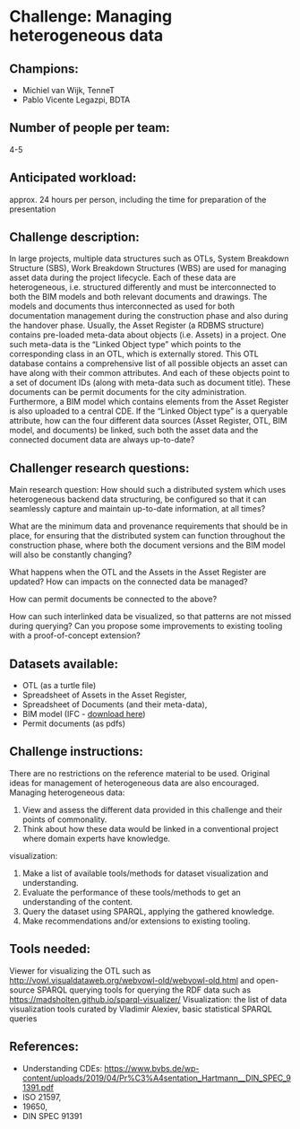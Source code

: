# Challenge: Managing heterogeneous data
## Champions:	
- Michiel van Wijk, TenneT
- Pablo Vicente Legazpi, BDTA

## Number of people per team: 
4-5
## Anticipated workload:
approx. 24 hours per person, including the time for preparation of the presentation
## Challenge description:
In large projects, multiple data structures such as OTLs, System Breakdown Structure (SBS), Work Breakdown Structures (WBS) are used for managing asset data during the project lifecycle. Each of these data are heterogeneous, i.e. structured differently and must be interconnected to both the BIM models and both relevant documents and drawings. The models and documents thus interconnected as used for both documentation management during the construction phase and also during the handover phase. 
Usually, the Asset Register (a RDBMS structure) contains pre-loaded meta-data about objects (i.e. Assets) in a project. One such meta-data is the “Linked Object type” which points to the corresponding class in an OTL, which is externally stored. This OTL database contains a comprehensive list of all possible objects an asset can have along with their common attributes. And each of these objects point to a set of document IDs (along with meta-data such as document title). These documents can be permit documents for the city administration. Furthermore, a BIM model which contains elements from the Asset Register is also uploaded to a central CDE. 
If the “Linked Object type” is a queryable attribute, how can the four different data sources (Asset Register, OTL, BIM model, and documents) be linked, such both the asset data and the connected document data are always up-to-date? 
## Challenger research questions:
Main research question: How should such a distributed system which uses heterogeneous backend data structuring, be configured so that it can seamlessly capture and maintain up-to-date information, at all times?

What are the minimum data and provenance requirements that should be in place, for ensuring that the distributed system can function throughout the construction phase, where both the document versions and the BIM model will also be constantly changing?

What happens when the OTL and the Assets in the Asset Register are updated? How can impacts on the connected data be managed? 

How can permit documents be connected to the above?

How can such interlinked data be visualized, so that patterns are not missed during querying? Can you propose some improvements to existing tooling with a proof-of-concept extension?
## Datasets available:  
- OTL (as a turtle file)
- Spreadsheet of Assets in the Asset Register,
- Spreadsheet of Documents (and their meta-data), 
- BIM model (IFC - [download here](https://drive.google.com/file/d/1fGM48cZI8wtvXsa2Wi80p3qnD8IvK6Jj/view?usp=share_link))
- Permit documents (as pdfs)		

## Challenge instructions:
There are no restrictions on the reference material to be used. Original ideas for management of heterogeneous data are also encouraged. 
Managing heterogeneous data: 
1) View and assess the different data provided in this challenge and their points of commonality. 
2) Think about how these data would be linked in a conventional project where domain experts have knowledge.

visualization: 
1) Make a list of available tools/methods for dataset visualization and understanding. 
2) Evaluate the performance of these tools/methods to get an understanding of the content. 
3) Query the dataset using SPARQL, applying the gathered knowledge. 
4) Make recommendations and/or extensions to existing tooling.

## Tools needed:
Viewer for visualizing the OTL such as http://vowl.visualdataweb.org/webvowl-old/webvowl-old.html and open-source SPARQL querying tools for querying the RDF data such as https://madsholten.github.io/sparql-visualizer/
Visualization: the list of data visualization tools curated by Vladimir Alexiev, basic statistical SPARQL queries

## References: 
- Understanding CDEs: https://www.bvbs.de/wp-content/uploads/2019/04/Pr%C3%A4sentation_Hartmann__DIN_SPEC_91391.pdf
- ISO 21597, 
- 19650, 
- DIN SPEC 91391
